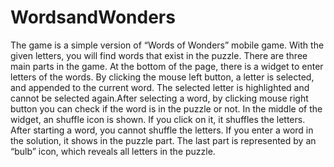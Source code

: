 # WordsandWonders

The
game is a simple version of “Words of Wonders” mobile game. With the given letters, you will find words that exist in 
the puzzle. There are three main parts in the game. At the bottom of the page, there is a widget to enter letters of the 
words. By clicking the mouse left button, a letter is selected, and appended to the current word. The selected letter is 
highlighted and cannot be selected again.After selecting a word, by clicking mouse right button you can check if the 
word is in the puzzle or not. In the middle of the widget, an shuffle icon is shown. If you click on it, it 
shuffles the letters. After starting a word, you cannot shuffle the letters. If you enter a word in the solution, it shows in 
the puzzle part. The last part is represented by an “bulb” icon, which reveals all letters in the puzzle. 
